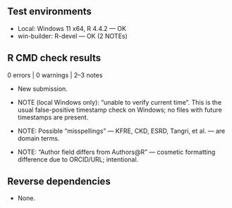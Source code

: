 ## Test environments
* Local: Windows 11 x64, R 4.4.2 — OK
* win-builder: R-devel — OK (2 NOTEs)

## R CMD check results
0 errors | 0 warnings | 2–3 notes

* New submission.

* NOTE (local Windows only): “unable to verify current time”.
  This is the usual false-positive timestamp check on Windows; no files with
  future timestamps are present.

* NOTE: Possible “misspellings” — KFRE, CKD, ESRD, Tangri, et al. — are domain terms.

* NOTE: “Author field differs from Authors@R” — cosmetic formatting difference
  due to ORCID/URL; intentional.

## Reverse dependencies
* None.

